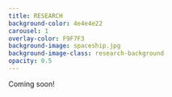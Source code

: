 ```yaml
---
title: RESEARCH
background-color: 4e4e4e22
carousel: 1
overlay-color: F9F7F3
background-image: spaceship.jpg
background-image-class: research-background
opacity: 0.5
---
```


Coming soon!
